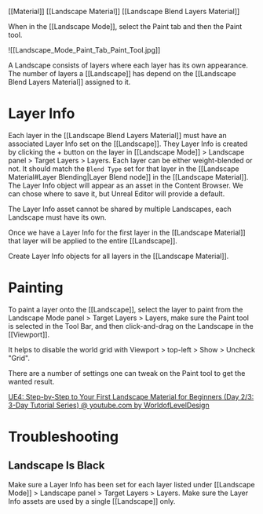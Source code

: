 [[Material]]
[[Landscape Material]]
[[Landscape Blend Layers Material]]

When in the [[Landscape Mode]], select the Paint tab and then the Paint tool.

![[Landscape_Mode_Paint_Tab_Paint_Tool.jpg]]

A Landscape consists of layers where each layer has its own appearance.
The number of layers a [[Landscape]] has depend on the [[Landscape Blend Layers Material]] assigned to it.


# Layer Info

Each layer in the [[Landscape Blend Layers Material]] must have an associated Layer Info set on the [[Landscape]].
They Layer Info is created by clicking the + button on the layer in [[Landscape Mode]] > Landscape panel > Target Layers > Layers.
Each layer can be either weight-blended or not.
It should match the `Blend Type` set for that layer in the [[Landscape Material#Layer Blending|Layer Blend node]] in the [[Landscape Material]].
The Layer Info object will appear as an asset in the Content Browser.
We can chose where to save it, but Unreal Editor will provide a default.

The Layer Info asset cannot be shared by multiple Landscapes, each Landscape must have its own.

Once we have a Layer Info for the first layer in the [[Landscape Material]] that layer will be applied to the entire [[Landscape]].

Create Layer Info objects for all layers in the [[Landscape Material]].

# Painting
To paint a layer onto the [[Landscape]], select the layer to paint from the Landscape Mode panel > Target Layers > Layers, make sure the Paint tool is selected in the Tool Bar, and then click-and-drag on the Landscape in the [[Viewport]].

It helps to disable the world grid with Viewport > top-left > Show > Uncheck "Grid".

There are a number of settings one can tweak on the Paint tool to get the wanted result.




[UE4: Step-by-Step to Your First Landscape Material for Beginners (Day 2/3: 3-Day Tutorial Series) @ youtube.com by WorldofLevelDesign](https://www.youtube.com/watch?v=cWOlIvq0Etg)

# Troubleshooting

## Landscape Is Black

Make sure a Layer Info has been set for each layer listed under [[Landscape Mode]] > Landscape panel > Target Layers > Layers.
Make sure the Layer Info assets are used by a single [[Landscape]] only.
